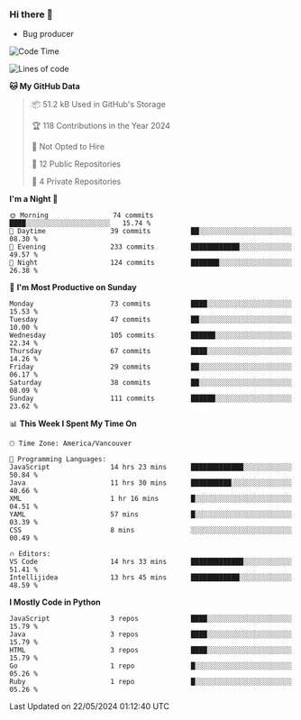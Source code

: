 ### Hi there 👋
* Bug producer


<!--START_SECTION:waka-->
![Code Time](http://img.shields.io/badge/Code%20Time-1%2C283%20hrs%2036%20mins-blue)

![Lines of code](https://img.shields.io/badge/From%20Hello%20World%20I%27ve%20Written-187.2%20thousand%20lines%20of%20code-blue)

**🐱 My GitHub Data** 

> 📦 51.2 kB Used in GitHub's Storage 
 > 
> 🏆 118 Contributions in the Year 2024
 > 
> 🚫 Not Opted to Hire
 > 
> 📜 12 Public Repositories 
 > 
> 🔑 4 Private Repositories 
 > 
**I'm a Night 🦉** 

```text
🌞 Morning                74 commits          ████░░░░░░░░░░░░░░░░░░░░░   15.74 % 
🌆 Daytime                39 commits          ██░░░░░░░░░░░░░░░░░░░░░░░   08.30 % 
🌃 Evening                233 commits         ████████████░░░░░░░░░░░░░   49.57 % 
🌙 Night                  124 commits         ███████░░░░░░░░░░░░░░░░░░   26.38 % 
```
📅 **I'm Most Productive on Sunday** 

```text
Monday                   73 commits          ████░░░░░░░░░░░░░░░░░░░░░   15.53 % 
Tuesday                  47 commits          ██░░░░░░░░░░░░░░░░░░░░░░░   10.00 % 
Wednesday                105 commits         ██████░░░░░░░░░░░░░░░░░░░   22.34 % 
Thursday                 67 commits          ████░░░░░░░░░░░░░░░░░░░░░   14.26 % 
Friday                   29 commits          ██░░░░░░░░░░░░░░░░░░░░░░░   06.17 % 
Saturday                 38 commits          ██░░░░░░░░░░░░░░░░░░░░░░░   08.09 % 
Sunday                   111 commits         ██████░░░░░░░░░░░░░░░░░░░   23.62 % 
```


📊 **This Week I Spent My Time On** 

```text
🕑︎ Time Zone: America/Vancouver

💬 Programming Languages: 
JavaScript               14 hrs 23 mins      █████████████░░░░░░░░░░░░   50.84 % 
Java                     11 hrs 30 mins      ██████████░░░░░░░░░░░░░░░   40.66 % 
XML                      1 hr 16 mins        █░░░░░░░░░░░░░░░░░░░░░░░░   04.51 % 
YAML                     57 mins             █░░░░░░░░░░░░░░░░░░░░░░░░   03.39 % 
CSS                      8 mins              ░░░░░░░░░░░░░░░░░░░░░░░░░   00.49 % 

🔥 Editors: 
VS Code                  14 hrs 33 mins      █████████████░░░░░░░░░░░░   51.41 % 
Intellijidea             13 hrs 45 mins      ████████████░░░░░░░░░░░░░   48.59 % 
```

**I Mostly Code in Python** 

```text
JavaScript               3 repos             ████░░░░░░░░░░░░░░░░░░░░░   15.79 % 
Java                     3 repos             ████░░░░░░░░░░░░░░░░░░░░░   15.79 % 
HTML                     3 repos             ████░░░░░░░░░░░░░░░░░░░░░   15.79 % 
Go                       1 repo              █░░░░░░░░░░░░░░░░░░░░░░░░   05.26 % 
Ruby                     1 repo              █░░░░░░░░░░░░░░░░░░░░░░░░   05.26 % 
```




 Last Updated on 22/05/2024 01:12:40 UTC
<!--END_SECTION:waka-->
